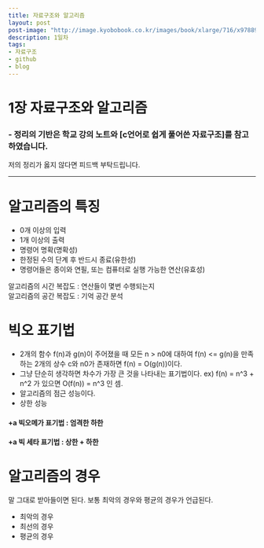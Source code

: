 ```yaml
---
title: 자료구조와 알고리즘
layout: post
post-image: "http://image.kyobobook.co.kr/images/book/xlarge/716/x9788970509716.jpg"
description: 1일차
tags:
- 자료구조
- github
- blog
---
```

# 1장 자료구조와 알고리즘
### - 정리의 기반은 학교 강의 노트와 [c언어로 쉽게 풀어쓴 자료구조]를 참고하였습니다.  
  
저의 정리가 옳지 않다면 피드백 부탁드립니다.

---

# 알고리즘의 특징
* 0개 이상의 입력
* 1개 이상의 출력
* 명령어 명확(명확성)
* 한정된 수의 단계 후 반드시 종료(유한성)
* 명령어들은 종이와 연필, 또는 컴퓨터로 실행 가능한 연산(유효성)

알고리즘의 시간 복잡도 : 연산들이 몇번 수행되는지  
알고리즘의 공간 복잡도 : 기억 공간 분석

# 빅오 표기법
* 2개의 함수 f(n)과 g(n)이 주어졌을 때 모든 n > n0에 대하여 f(n) <= g(n)을 만족하는 2개의 상수 c와 n0가 존재하면 f(n) = O(g(n))이다.
* 그냥 단순히 생각하면 차수가 가장 큰 것을 나타내는 표기법이다. ex) f(n) = n^3 + n^2 가 있으면 O(f(n)) = n^3 인 셈.
* 알고리즘의 점근 성능이다.
* 상한 성능
  

#### +a 빅오메가 표기법 : 엄격한 하한
#### +a 빅 세타 표기법 : 상한 + 하한

# 알고리즘의 경우
말 그대로 받아들이면 된다. 보통 최악의 경우와 평균의 경우가 언급된다.  
* 최악의 경우
* 최선의 경우
* 평균의 경우


